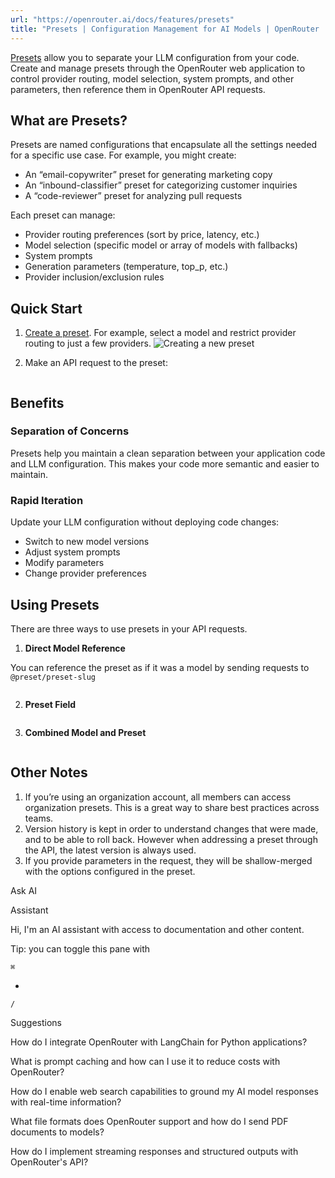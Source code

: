 ```yaml
---
url: "https://openrouter.ai/docs/features/presets"
title: "Presets | Configuration Management for AI Models | OpenRouter | Documentation"
---
```


[Presets](https://openrouter.ai/settings/presets) allow you to separate your LLM configuration from your code. Create and manage presets through the OpenRouter web application to control provider routing, model selection, system prompts, and other parameters, then reference them in OpenRouter API requests.

## What are Presets?

Presets are named configurations that encapsulate all the settings needed for a specific use case. For example, you might create:

- An “email-copywriter” preset for generating marketing copy
- An “inbound-classifier” preset for categorizing customer inquiries
- A “code-reviewer” preset for analyzing pull requests

Each preset can manage:

- Provider routing preferences (sort by price, latency, etc.)
- Model selection (specific model or array of models with fallbacks)
- System prompts
- Generation parameters (temperature, top\_p, etc.)
- Provider inclusion/exclusion rules

## Quick Start

1. [Create a preset](https://openrouter.ai/settings/presets). For example, select a model and restrict provider routing to just a few providers.
![Creating a new preset](https://files.buildwithfern.com/openrouter.docs.buildwithfern.com/docs/2025-10-22T14:23:37.386Z/content/assets/preset-example.png)

2. Make an API request to the preset:


```code-block text-sm

```

## Benefits

### Separation of Concerns

Presets help you maintain a clean separation between your application code and LLM configuration. This makes your code more semantic and easier to maintain.

### Rapid Iteration

Update your LLM configuration without deploying code changes:

- Switch to new model versions
- Adjust system prompts
- Modify parameters
- Change provider preferences

## Using Presets

There are three ways to use presets in your API requests.

1. **Direct Model Reference**

You can reference the preset as if it was a model by sending requests to `@preset/preset-slug`

```code-block text-sm

```

2. **Preset Field**

```code-block text-sm

```

3. **Combined Model and Preset**

```code-block text-sm

```

## Other Notes

1. If you’re using an organization account, all members can access organization presets. This is a great way to share best practices across teams.
2. Version history is kept in order to understand changes that were made, and to be able to roll back. However when addressing a preset through the API, the latest version is always used.
3. If you provide parameters in the request, they will be shallow-merged with the options configured in the preset.

Ask AI

Assistant

Hi, I'm an AI assistant with access to documentation and other content.

Tip: you can toggle this pane with

`⌘`

+

`/`

Suggestions

How do I integrate OpenRouter with LangChain for Python applications?

What is prompt caching and how can I use it to reduce costs with OpenRouter?

How do I enable web search capabilities to ground my AI model responses with real-time information?

What file formats does OpenRouter support and how do I send PDF documents to models?

How do I implement streaming responses and structured outputs with OpenRouter's API?